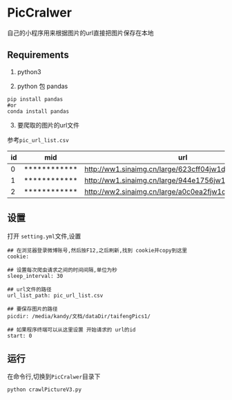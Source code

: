 # PicCralwer
自己的小程序用来根据图片的url直接把图片保存在本地

## Requirements

1. python3


2. python 包 pandas

```
pip install pandas
#or
conda install pandas
```

3. 要爬取的图片的url文件

参考`pic_url_list.csv`

| id|mid|url                                                                |
|---|-----------------|-----------------------------------------------------|
| 0|************|http://ww1.sinaimg.cn/large/623cff04jw1dv9a1dccbtj.jpg |
| 1|************|http://ww1.sinaimg.cn/large/944e1756jw1dv9a04ag0uj.jpg |
| 2|************|http://ww2.sinaimg.cn/large/a0c0ea2fjw1dv9a00jy4kj.jpg |





##  设置

打开 `setting.yml`文件,设置

```
## 在浏览器登录微博账号,然后按F12,之后刷新,找到 cookie并copy到这里
cookie: 

## 设置每次爬虫请求之间的时间间隔,单位为秒
sleep_interval: 30

## url文件的路径
url_list_path: pic_url_list.csv

## 要保存图片的路径
picdir: /media/kandy/文档/dataDir/taifengPics1/

## 如果程序终端可以从这里设置 开始请求的 url的id
start: 0
```

## 运行

在命令行,切换到`PicCralwer`目录下

```bash
python crawlPictureV3.py

```

